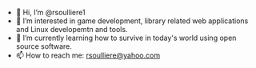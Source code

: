 - 👋 Hi, I’m @rsoulliere1
- 👀 I’m interested in game development, library related web applications and Linux developemtn and tools.
- 🌱 I’m currently learning how to survive in today's world using open source software.
- 📫 How to reach me: rsoulliere@yahoo.com
